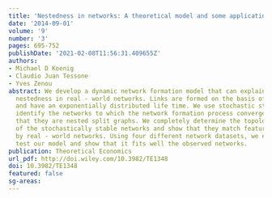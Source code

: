 ```yaml
---
title: 'Nestedness in networks: A theoretical model and some applications'
date: '2014-09-01'
volume: '9'
number: '3'
pages: 695-752
publishDate: '2021-02-08T11:56:31.409655Z'
authors:
- Michael D Koenig
- Claudio Juan Tessone
- Yves Zenou
abstract: We develop a dynamic network formation model that can explain the observed
  nestedness in real - world networks. Links are formed on the basis of agents’ centrality
  and have an exponentially distributed life time. We use stochastic stability to
  identify the networks to which the network formation process converges and find
  that they are nested split graphs. We completely determine the topological properties
  of the stochastically stable networks and show that they match features exhibited
  by real - world networks. Using four different network datasets, we empirically
  test our model and show that it fits well the observed networks.
publication: Theoretical Economics
url_pdf: http://doi.wiley.com/10.3982/TE1348
doi: 10.3982/TE1348
featured: false
sg-areas:
---
```

